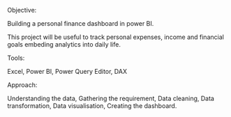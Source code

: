 Objective:

Building a personal finance dashboard in power BI. 

This project will be useful to track personal expenses, income and financial goals embeding analytics into daily life.

Tools:

Excel, Power BI, Power Query Editor, DAX

Approach:

Understanding the data, Gathering the requirement, Data cleaning, Data transformation, Data visualisation, Creating the dashboard.
